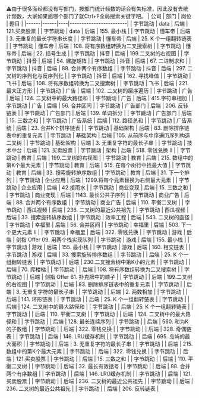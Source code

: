 :warning:由于很多面经都没有写部门，按部门统计频数的话会有失标准，因此没有去统计频数，大家如果面哪个部门了就Ctrl+F全局搜索关键字吧。
| 公司   | 部门   | 岗位 | 题目                     |
|------|------|----|------------------------|
| 字节跳动 | data | 后端 | 121\.买卖股票              |
| 字节跳动 | data | 后端 | 155\. 最小栈              |
| 字节跳动 | 懂车帝  | 后端 | 3\. 无重复的最长字符串长度        |
| 字节跳动 | 懂车帝  | 后端 | 25\. K 个一组翻转链表         |
| 字节跳动 | 懂车帝  | 后端 | 108\. 将有序数组转换为二叉搜索树    |
| 字节跳动 | 懂车帝  | 后端 | 22\. 括号生成              |
| 字节跳动 | 抖音   | 后端 | 199\.二叉树的右视图           |
| 字节跳动 | 抖音   | 后端 | 54\. 螺旋矩阵              |
| 字节跳动 | 抖音   | 后端 | 67\. 二进制求和             |
| 字节跳动 | 抖音   | 后端 | 88\. 合并两个有序数组          |
| 字节跳动 | 抖音   | 后端 | 297\. 二叉树的序列化与反序列化     |
| 字节跳动 | 抖音   | 后端 | 162\. 寻找峰值             |
| 字节跳动 | 飞书   | 后端 | 108\. 将有序数组转换为二叉搜索树    |
| 字节跳动 | 飞书   | 后端 | 221\. 最大正方形            |
| 字节跳动 | 广告   | 后端 | 102\. 二叉树的层序遍历         |
| 字节跳动 | 广告   | 后端 | 124\. 二叉树中的最大路径和       |
| 字节跳动 | 广告   | 后端 | 415\.字符串相加             |
| 字节跳动 | 广告   | 后端 | 56\. 合并区间              |
| 字节跳动 | 广告部门 | 后端 | 206\. 反转链表             |
| 字节跳动 | 广告部门 | 后端 | 139\. 单词拆分             |
| 字节跳动 | 广告部门 | 后端 | 15\. 三数之和              |
| 字节跳动 | 广告系统 | 后端 | 112\. 路径总和             |
| 字节跳动 | 广告系统 | 后端 | 23\. 合并K个排序链表          |
| 字节跳动 | 基础架构 | 后端 | 83\. 删除排序链表中的重复元素      |
| 字节跳动 | 基础架构 | 后端 | 105\. 从前序与中序遍历序列构造二叉树  |
| 字节跳动 | 基础架构 | 后端 | 3\. 无重复字符的最长子串         |
| 字节跳动 | 技术中台 | 后端 | 121\. 买卖股票             |
| 字节跳动 | 架构   | 后端 | 518\. 零钱兑换 II          |
| 字节跳动 | 教育   | 后端 | 199\.二叉树的右视图           |
| 字节跳动 | 教育   | 后端 | 215\. 数组中的第K个最大元素      |
| 字节跳动 | 教育   | 后端 | 515\. 在每个树行中找最大值       |
| 字节跳动 | 教育   | 后端 | 33\. 搜索旋转排序数组          |
| 字节跳动 | 教育   | 后端 | 31\. 下一个排列             |
| 字节跳动 | 企业应用 | 后端 | 1299\.将每个元素替换为右侧最大元素   |
| 字节跳动 | 企业应用 | 后端 | 42\.接雨水                |
| 字节跳动 | 商业变现 | 后端 | 15\. 三数之和              |
| 字节跳动 | 商业变现 | 后端 | 1143\. 最长公共子序列         |
| 字节跳动 | 商业广告 | 后端 | 88\. 合并两个有序数组          |
| 字节跳动 | 商业广告 | 后端 | 110\. 平衡二叉树            |
| 字节跳动 | 西瓜视频 | 后端 | 236\. 二叉树的最近公共祖先       |
| 字节跳动 | 西瓜视频 | 后端 | 33\. 搜索旋转排序数组          |
| 字节跳动 | 效率工程 | 后端 | 543\. 二叉树的直径           |
| 字节跳动 | 幸福里  | 后端 | 56\. 合并区间              |
| 字节跳动 | 幸福里  | 后端 | 503\. 下一个更大元素 II       |
| 字节跳动 | 幸福里  | 后端 | 322\. 零钱兑换             |
| 字节跳动 | 游戏   | 后端 | 剑指 Offer 09\. 用两个栈实现队列 |
| 字节跳动 | 游戏   | 后端 | 155\. 最小栈              |
| 字节跳动 | 游戏   | 后端 | 155\. 最小栈              |
| 字节跳动 | 游戏   | 后端 | 160\. 相交链表             |
| 字节跳动 | 游戏   | 后端 | 33\. 搜索旋转排序数组          |
| 字节跳动 |      | 后端 | 25\. K 个一组翻转链表         |
| 字节跳动 |      | 后端 | 230\.二叉搜索树中第K小的元素      |
| 字节跳动 |      | 后端 | 70\. 爬楼梯               |
| 字节跳动 |      | 后端 | 108\. 将有序数组转换为二叉搜索树    |
| 字节跳动 |      | 后端 | 剑指 Offer 61\. 扑克牌中的顺子  |
| 字节跳动 |      | 后端 | 199\.二叉树的右视图           |
| 字节跳动 |      | 后端 | 83\. 删除排序链表中的重复元素      |
| 字节跳动 |      | 后端 | 3\. 无重复字符的最长子串         |
| 字节跳动 |      | 后端 | 2\. 两数相加               |
| 字节跳动 |      | 后端 | 141\. 环形链表             |
| 字节跳动 |      | 后端 | 25\. K 个一组翻转链表         |
| 字节跳动 |      | 后端 | 124\. 二叉树中的最大路径和       |
| 字节跳动 |      | 后端 | 25\. K 个一组翻转链表         |
| 字节跳动 |      | 后端 | 110\. 平衡二叉树            |
| 字节跳动 |      | 后端 | 124\. 二叉树中的最大路径和       |
| 字节跳动 |      | 后端 | 128\. 最长连续序列           |
| 字节跳动 |      | 后端 | 560\. 和为K的子数组          |
| 字节跳动 |      | 后端 | 322\. 零钱兑换             |
| 字节跳动 |      | 后端 | 328\. 奇偶链表             |
| 字节跳动 |      | 后端 | 146\. LRU缓存机制          |
| 字节跳动 |      | 后端 | 695\. 岛屿的最大面积          |
| 字节跳动 |      | 后端 | 3\. 无重复字符的最长子串         |
| 字节跳动 |      | 后端 | 215\. 数组中的第K个最大元素      |
| 字节跳动 |      | 后端 | 322\. 零钱兑换             |
| 字节跳动 |      | 后端 | 121\.买卖股票              |
| 字节跳动 |      | 后端 | 15\. 三数之和              |
| 字节跳动 |      | 后端 | 110\. 平衡二叉树            |
| 字节跳动 |      | 后端 | 32\. 最长有效括号            |
| 字节跳动 |      | 后端 | 88\. 合并两个有序数组          |
| 字节跳动 |      | 后端 | 146\. LRU缓存机制          |
| 字节跳动 |      | 后端 | 121\.买卖股票              |
| 字节跳动 |      | 后端 | 236\. 二叉树的最近公共祖先       |
| 字节跳动 |      | 后端 | 236\. 二叉树的最近公共祖先       |
| 字节跳动 |      | 后端 | 206\. 反转链表             |
